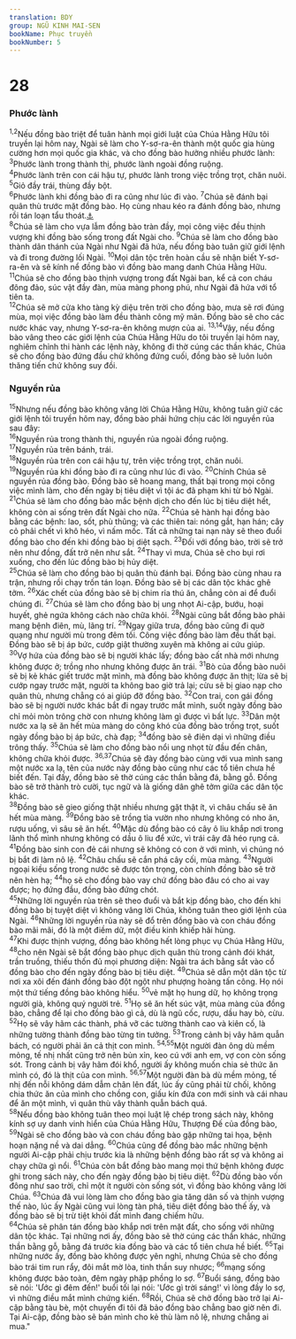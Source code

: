 ```yaml
---
translation: BDY
group: NGŨ KINH MAI-SEN
bookName: Phục truyền 
bookNumber: 5
---
```


<div class="title"><h1>28</h1><h3>Phước lành</h3></div>
<span class="verse phu_28_1 phu_28_2"><sup>1,2</sup>Nếu đồng bào triệt để tuân hành mọi giới luật của Chúa Hằng Hữu tôi truyền lại hôm nay, Ngài sẽ làm cho Y-sơ-ra-ên thành một quốc gia hùng cường hơn mọi quốc gia khác, và cho đồng bào hưởng nhiều phước lành:<br/></span>
<span class="verse phu_28_3"><sup>3</sup>Phước lành trong thành thị, phước lành ngoài đồng ruộng.<br/></span>
<span class="verse phu_28_4"><sup>4</sup>Phước lành trên con cái hậu tự, phước lành trong việc trồng trọt, chăn nuôi.<br/></span>
<span class="verse phu_28_5"><sup>5</sup>Giỏ đầy trái, thùng đầy bột.<br/></span>
<span class="verse phu_28_6"><sup>6</sup>Phước lành khi đồng bào đi ra cũng như lúc đi vào. </span>
<span class="verse phu_28_7"><sup>7</sup>Chúa sẽ đánh bại quân thù trước mặt đồng bào. Họ cùng nhau kéo ra đánh đồng bào, nhưng rồi tán loạn tẩu thoát.<a href="#" data-toggle="tooltip" data-placement="bottom" title="Nt chạy trốn theo bảy lối khác nhau">⚓</a><br/></span>
<span class="verse phu_28_8"><sup>8</sup>Chúa sẽ làm cho vựa lẫm đồng bào tràn đầy, mọi công việc đều thịnh vượng khi đồng bào sống trong đất Ngài cho. </span>
<span class="verse phu_28_9"><sup>9</sup>Chúa sẽ làm cho đồng bào thành dân thánh của Ngài như Ngài đã hứa, nếu đồng bào tuân giữ giới lệnh và đi trong đường lối Ngài. </span>
<span class="verse phu_28_10"><sup>10</sup>Mọi dân tộc trên hoàn cầu sẽ nhận biết Y-sơ-ra-ên và sẽ kính nể đồng bào vì đồng bào mang danh Chúa Hằng Hữu. </span>
<span class="verse phu_28_11"><sup>11</sup>Chúa sẽ cho đồng bào thịnh vượng trong đất Ngài ban, kể cả con cháu đông đảo, súc vật đầy đàn, mùa màng phong phú, như Ngài đã hứa với tổ tiên ta.<br/></span>
<span class="verse phu_28_12"><sup>12</sup>Chúa sẽ mở cửa kho tàng kỳ diệu trên trời cho đồng bào, mưa sẽ rơi đúng mùa, mọi việc đồng bào làm đều thành công mỹ mãn. Đồng bào sẽ cho các nước khác vay, nhưng Y-sơ-ra-ên không mượn của ai. </span>
<span class="verse phu_28_13 phu_28_14"><sup>13,14</sup>Vậy, nếu đồng bào vâng theo các giới lệnh của Chúa Hằng Hữu do tôi truyền lại hôm nay, nghiêm chỉnh thi hành các lệnh này, không đi thờ cúng các thần khác, Chúa sẽ cho đồng bào đứng đầu chứ không đứng cuối, đồng bào sẽ luôn luôn thăng tiến chứ không suy đồi.</span>
<div class="title"><h3>Nguyền rủa</h3></div>
<span class="verse phu_28_15"><sup>15</sup>Nhưng nếu đồng bào không vâng lời Chúa Hằng Hữu, không tuân giữ các giới lệnh tôi truyền hôm nay, đồng bào phải hứng chịu các lời nguyền rủa sau đây:<br/></span>
<span class="verse phu_28_16"><sup>16</sup>Nguyền rủa trong thành thị, nguyền rủa ngoài đồng ruộng.<br/></span>
<span class="verse phu_28_17"><sup>17</sup>Nguyền rủa trên bánh, trái.<br/></span>
<span class="verse phu_28_18"><sup>18</sup>Nguyền rủa trên con cái hậu tự, trên việc trồng trọt, chăn nuôi.<br/></span>
<span class="verse phu_28_19"><sup>19</sup>Nguyền rủa khi đồng bào đi ra cũng như lúc đi vào. </span>
<span class="verse phu_28_20"><sup>20</sup>Chính Chúa sẽ nguyền rủa đồng bào. Đồng bào sẽ hoang mang, thất bại trong mọi công việc mình làm, cho đến ngày bị tiêu diệt vì tội ác đã phạm khi từ bỏ Ngài. </span>
<span class="verse phu_28_21"><sup>21</sup>Chúa sẽ làm cho đồng bào mắc bệnh dịch cho đến lúc bị tiêu diệt hết, không còn ai sống trên đất Ngài cho nữa. </span>
<span class="verse phu_28_22"><sup>22</sup>Chúa sẽ hành hại đồng bào bằng các bệnh: lao, sốt, phù thũng; và các thiên tai: nóng gắt, hạn hán; cây cỏ phải chết vì khô héo, vì nấm mốc. Tất cả những tai nạn này sẽ theo đuổi đồng bào cho đến khi đồng bào bị diệt sạch. </span>
<span class="verse phu_28_23"><sup>23</sup>Đối với đồng bào, trời sẽ trở nên như đồng, đất trở nên như sắt. </span>
<span class="verse phu_28_24"><sup>24</sup>Thay vì mưa, Chúa sẽ cho bụi rơi xuống, cho đến lúc đồng bào bị hủy diệt.<br/></span>
<span class="verse phu_28_25"><sup>25</sup>Chúa sẽ làm cho đồng bào bị quân thù đánh bại. Đồng bào cùng nhau ra trận, nhưng rồi chạy trốn tán loạn. Đồng bào sẽ bị các dân tộc khác ghê tởm. </span>
<span class="verse phu_28_26"><sup>26</sup>Xác chết của đồng bào sẽ bị chim rỉa thú ăn, chẳng còn ai để đuổi chúng đi. </span>
<span class="verse phu_28_27"><sup>27</sup>Chúa sẽ làm cho đồng bào bị ung nhọt Ai-cập, bướu, hoại huyết, ghẻ ngứa không cách nào chữa khỏi. </span>
<span class="verse phu_28_28"><sup>28</sup>Ngài cũng bắt đồng bào phải mang bệnh điên, mù, lãng trí. </span>
<span class="verse phu_28_29"><sup>29</sup>Ngay giữa trưa, đồng bào cũng đi quờ quạng như người mù trong đêm tối. Công việc đồng bào làm đều thất bại. Đồng bào sẽ bị áp bức, cướp giật thường xuyên mà không ai cứu giúp.<br/></span>
<span class="verse phu_28_30"><sup>30</sup>Vợ hứa của đồng bào sẽ bị người khác lấy; đồng bào cất nhà mới nhưng không được ở; trồng nho nhưng không được ăn trái. </span>
<span class="verse phu_28_31"><sup>31</sup>Bò của đồng bào nuôi sẽ bị kẻ khác giết trước mặt mình, mà đồng bào không được ăn thịt; lừa sẽ bị cướp ngay trước mặt, người ta không bao giờ trả lại; cừu sẽ bị giao nạp cho quân thù, nhưng chẳng có ai giúp đỡ đồng bào. </span>
<span class="verse phu_28_32"><sup>32</sup>Con trai, con gái đồng bào sẽ bị người nước khác bắt đi ngay trước mắt mình, suốt ngày đồng bào chỉ mỏi mòn trông chờ con nhưng không làm gì được vì bất lực. </span>
<span class="verse phu_28_33"><sup>33</sup>Dân một nước xa lạ sẽ ăn hết mùa màng do công khó của đồng bào trồng trọt, suốt ngày đồng bào bị áp bức, chà đạp; </span>
<span class="verse phu_28_34"><sup>34</sup>đồng bào sẽ điên dại vì những điều trông thấy. </span>
<span class="verse phu_28_35"><sup>35</sup>Chúa sẽ làm cho đồng bào nổi ung nhọt từ đầu đến chân, không chữa khỏi được. </span>
<span class="verse phu_28_36 phu_28_37"><sup>36,37</sup>Chúa sẽ đày đồng bào cùng với vua mình sang một nước xa lạ, tên của nước này đồng bào cũng như các tổ tiên chưa hề biết đến. Tại đấy, đồng bào sẽ thờ cúng các thần bằng đá, bằng gỗ. Đồng bào sẽ trở thành trò cười, tục ngữ và là giống dân ghê tởm giữa các dân tộc khác.<br/></span>
<span class="verse phu_28_38"><sup>38</sup>Đồng bào sẽ gieo giống thật nhiều nhưng gặt thật ít, vì châu chấu sẽ ăn hết mùa màng. </span>
<span class="verse phu_28_39"><sup>39</sup>Đồng bào sẽ trồng tỉa vườn nho nhưng không có nho ăn, rượu uống, vì sâu sẽ ăn hết. </span>
<span class="verse phu_28_40"><sup>40</sup>Mặc dù đồng bào có cây ô liu khắp nơi trong lãnh thổ mình nhưng không có dầu ô liu để xức, vì trái cây đã héo rụng cả. </span>
<span class="verse phu_28_41"><sup>41</sup>Đồng bào sinh con đẻ cái nhưng sẽ không có con ở với mình, vì chúng nó bị bắt đi làm nô lệ. </span>
<span class="verse phu_28_42"><sup>42</sup>Châu chấu sẽ cắn phá cây cối, mùa màng. </span>
<span class="verse phu_28_43"><sup>43</sup>Người ngoại kiều sống trong nước sẽ được tôn trọng, còn chính đồng bào sẽ trở nên hèn hạ; </span>
<span class="verse phu_28_44"><sup>44</sup>họ sẽ cho đồng bào vay chứ đồng bào đâu có cho ai vay được; họ đứng đầu, đồng bào đứng chót.<br/></span>
<span class="verse phu_28_45"><sup>45</sup>Những lời nguyền rủa trên sẽ theo đuổi và bắt kịp đồng bào, cho đến khi đồng bào bị tuyệt diệt vì không vâng lời Chúa, không tuân theo giới lệnh của Ngài. </span>
<span class="verse phu_28_46"><sup>46</sup>Những lời nguyền rủa này sẽ đổ trên đồng bào và con cháu đồng bào mãi mãi, đó là một điềm dữ, một điều kinh khiếp hãi hùng.<br/></span>
<span class="verse phu_28_47"><sup>47</sup>Khi được thịnh vượng, đồng bào không hết lòng phục vụ Chúa Hằng Hữu, </span>
<span class="verse phu_28_48"><sup>48</sup>cho nên Ngài sẽ bắt đồng bào phục dịch quân thù trong cảnh đói khát, trần truồng, thiếu thốn đủ mọi phương diện: Ngài tra ách bằng sắt vào cổ đồng bào cho đến ngày đồng bào bị tiêu diệt. </span>
<span class="verse phu_28_49"><sup>49</sup>Chúa sẽ dẫn một dân tộc từ nơi xa xôi đến đánh đồng bào đột ngột như phượng hoàng tấn công. Họ nói một thứ tiếng đồng bào không hiểu. </span>
<span class="verse phu_28_50"><sup>50</sup>vẻ mặt họ hung dữ, họ không trọng người già, không quý người trẻ. </span>
<span class="verse phu_28_51"><sup>51</sup>Họ sẽ ăn hết súc vật, mùa màng của đồng bào, chẳng để lại cho đồng bào gì cả, dù là ngũ cốc, rượu, dầu hay bò, cừu. </span>
<span class="verse phu_28_52"><sup>52</sup>Họ sẽ vây hãm các thành, phá vỡ các tường thành cao và kiên cố, là những tường thành đồng bào từng tin tưởng. </span>
<span class="verse phu_28_53"><sup>53</sup>Trong cảnh bị vây hãm quẫn bách, có người phải ăn cả thịt con mình. </span>
<span class="verse phu_28_54 phu_28_55"><sup>54,55</sup>Một người đàn ông dù mềm mỏng, tế nhị nhất cũng trở nên bủn xỉn, keo cú với anh em, vợ con còn sống sót. Trong cảnh bị vây hãm đói khổ, người ấy không muốn chia sẻ thức ăn mình có, đó là thịt của con mình. </span>
<span class="verse phu_28_56 phu_28_57"><sup>56,57</sup>Một người đàn bà dù mềm mỏng, tế nhị đến nỗi không dám dẫm chân lên đất, lúc ấy cũng phải từ chối, không chia thức ăn của mình cho chồng con, giấu kín đứa con mới sinh và cái nhau để ăn một mình, vì quân thù vây thành quẫn bách quá.<br/></span>
<span class="verse phu_28_58"><sup>58</sup>Nếu đồng bào không tuân theo mọi luật lệ chép trong sách này, không kính sợ uy danh vinh hiển của Chúa Hằng Hữu, Thượng Đế của đồng bào, </span>
<span class="verse phu_28_59"><sup>59</sup>Ngài sẽ cho đồng bào và con cháu đồng bào gặp những tai họa, bệnh hoạn nặng nề và dai dẳng. </span>
<span class="verse phu_28_60"><sup>60</sup>Chúa cũng để đồng bào mắc những bệnh người Ai-cập phải chịu trước kia là những bệnh đồng bào rất sợ và không ai chạy chữa gì nổi. </span>
<span class="verse phu_28_61"><sup>61</sup>Chúa còn bắt đồng bào mang mọi thứ bệnh không được ghi trong sách này, cho đến ngày đồng bào bị tiêu diệt. </span>
<span class="verse phu_28_62"><sup>62</sup>Dù đồng bào vốn đông như sao trời, chỉ một ít người còn sống sót, vì đồng bào không vâng lời Chúa. </span>
<span class="verse phu_28_63"><sup>63</sup>Chúa đã vui lòng làm cho đồng bào gia tăng dân số và thịnh vượng thế nào, lúc ấy Ngài cũng vui lòng tàn phá, tiêu diệt đồng bào thế ấy, và đồng bào sẽ bị trừ tiệt khỏi đất mình đang chiếm hữu.<br/></span>
<span class="verse phu_28_64"><sup>64</sup>Chúa sẽ phân tán đồng bào khắp nơi trên mặt đất, cho sống với những dân tộc khác. Tại những nơi ấy, đồng bào sẽ thờ cúng các thần khác, những thần bằng gỗ, bằng đá trước kia đồng bào và các tổ tiên chưa hề biết. </span>
<span class="verse phu_28_65"><sup>65</sup>Tại những nước ấy, đồng bào không được yên nghỉ, nhưng Chúa sẽ cho đồng bào trái tim run rẩy, đôi mắt mờ lòa, tinh thần suy nhược; </span>
<span class="verse phu_28_66"><sup>66</sup>mạng sống không được bảo toàn, đêm ngày phập phồng lo sợ. </span>
<span class="verse phu_28_67"><sup>67</sup>Buổi sáng, đồng bào sẽ nói: &#39;Ước gì đêm đến!&#39; buổi tối lại nói: &#39;Ước gì trời sáng!&#39; vì lòng đầy lo sợ, vì những điều mắt mình chứng kiến. </span>
<span class="verse phu_28_68"><sup>68</sup>Rồi, Chúa sẽ chở đồng bào trở lại Ai-cập bằng tàu bè, một chuyến đi tôi đã bảo đồng bào chẳng bao giờ nên đi. Tại Ai-cập, đồng bào sẽ bán mình cho kẻ thù làm nô lệ, nhưng chẳng ai mua.&#34;</span>
